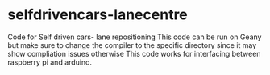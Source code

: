 # selfdrivencars-lanecentre
Code for Self driven cars- lane repositioning
This code can be run on Geany but make sure to change the compiler to the specific directory since it may show compliation issues otherwise
This code works for interfacing between raspberry pi and arduino.
